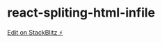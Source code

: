 # react-spliting-html-infile

[Edit on StackBlitz ⚡️](https://stackblitz.com/edit/react-spliting-html-infile)